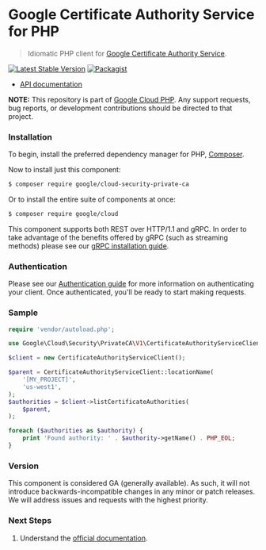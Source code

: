 # Google Certificate Authority Service for PHP

> Idiomatic PHP client for [Google Certificate Authority Service](https://cloud.google.com/certificate-authority-service/docs).

[![Latest Stable Version](https://poser.pugx.org/google/cloud-security-private-ca/v/stable)](https://packagist.org/packages/google/cloud-security-private-ca) [![Packagist](https://img.shields.io/packagist/dm/google/cloud-security-private-ca.svg)](https://packagist.org/packages/google/cloud-security-private-ca)

* [API documentation](https://cloud.google.com/php/docs/reference/cloud-security-private-ca/latest)

**NOTE:** This repository is part of [Google Cloud PHP](https://github.com/googleapis/google-cloud-php). Any
support requests, bug reports, or development contributions should be directed to
that project.

### Installation

To begin, install the preferred dependency manager for PHP, [Composer](https://getcomposer.org/).

Now to install just this component:

```sh
$ composer require google/cloud-security-private-ca
```

Or to install the entire suite of components at once:

```sh
$ composer require google/cloud
```

This component supports both REST over HTTP/1.1 and gRPC. In order to take advantage of the benefits offered by gRPC (such as streaming methods)
please see our [gRPC installation guide](https://cloud.google.com/php/grpc).

### Authentication

Please see our [Authentication guide](https://github.com/googleapis/google-cloud-php/blob/main/AUTHENTICATION.md) for more information
on authenticating your client. Once authenticated, you'll be ready to start making requests.

### Sample

```php
require 'vendor/autoload.php';

use Google\Cloud\Security\PrivateCA\V1\CertificateAuthorityServiceClient;

$client = new CertificateAuthorityServiceClient();

$parent = CertificateAuthorityServiceClient::locationName(
    '[MY_PROJECT]',
    'us-west1',
);
$authorities = $client->listCertificateAuthorities(
    $parent,
);

foreach ($authorities as $authority) {
    print 'Found authority: ' . $authority->getName() . PHP_EOL;
}
```

### Version

This component is considered GA (generally available). As such, it will not introduce backwards-incompatible changes in
any minor or patch releases. We will address issues and requests with the highest priority.

### Next Steps

1. Understand the [official documentation](https://cloud.google.com/certificate-authority-service/docs).
